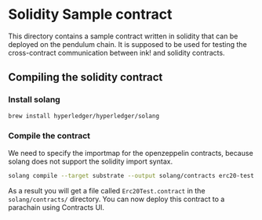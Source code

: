 # Solidity Sample contract

This directory contains a sample contract written in solidity that can be deployed on the pendulum chain.
It is supposed to be used for testing the cross-contract communication between ink! and solidity contracts.

## Compiling the solidity contract

### Install solang

```bash
brew install hyperledger/hyperledger/solang
```

### Compile the contract

We need to specify the importmap for the openzeppelin contracts, because solang does not support the solidity import
syntax.

```bash
solang compile --target substrate --output solang/contracts erc20-test.sol --importmap @openzeppelin=openzeppelin-contracts/
```

As a result you will get a file called `Erc20Test.contract` in the `solang/contracts/` directory.
You can now deploy this contract to a parachain using Contracts UI. 